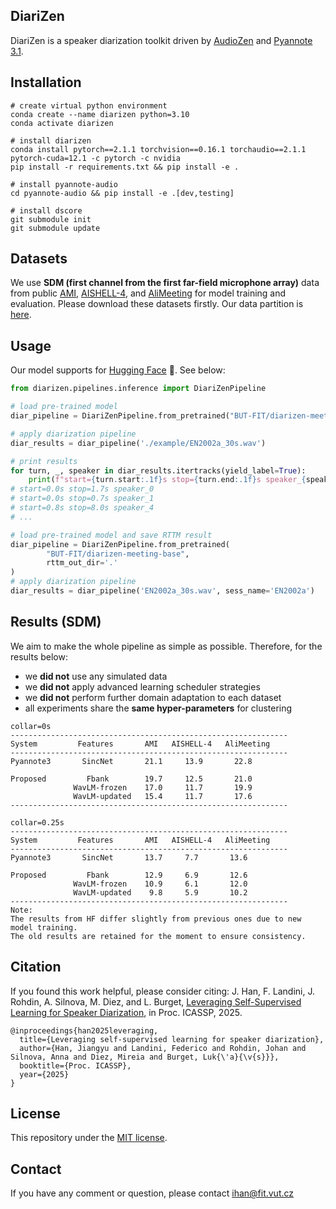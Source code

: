 ## DiariZen
DiariZen is a speaker diarization toolkit driven by [AudioZen](https://github.com/haoxiangsnr/spiking-fullsubnet) and [Pyannote 3.1](https://huggingface.co/pyannote/speaker-diarization-3.1). 


## Installation
```
# create virtual python environment
conda create --name diarizen python=3.10
conda activate diarizen

# install diarizen 
conda install pytorch==2.1.1 torchvision==0.16.1 torchaudio==2.1.1 pytorch-cuda=12.1 -c pytorch -c nvidia
pip install -r requirements.txt && pip install -e .

# install pyannote-audio
cd pyannote-audio && pip install -e .[dev,testing]

# install dscore
git submodule init
git submodule update
```

## Datasets
We use **SDM (first channel from the first far-field microphone array)** data from public [AMI](https://github.com/pyannote/AMI-diarization-setup/tree/main/pyannote), [AISHELL-4](https://www.openslr.org/111/), and [AliMeeting](https://openslr.org/119/) for model training and evaluation. Please download these datasets firstly. Our data partition is [here](https://github.com/BUTSpeechFIT/DiariZen/tree/main/recipes/diar_ssl/data/AMI_AliMeeting_AISHELL4).

## Usage
Our model supports for [Hugging Face](https://huggingface.co/BUT-FIT/diarizen-meeting-base) 🤗. See below: 
```python
from diarizen.pipelines.inference import DiariZenPipeline

# load pre-trained model
diar_pipeline = DiariZenPipeline.from_pretrained("BUT-FIT/diarizen-meeting-base")

# apply diarization pipeline
diar_results = diar_pipeline('./example/EN2002a_30s.wav')

# print results
for turn, _, speaker in diar_results.itertracks(yield_label=True):
    print(f"start={turn.start:.1f}s stop={turn.end:.1f}s speaker_{speaker}")
# start=0.0s stop=1.7s speaker_0
# start=0.0s stop=0.7s speaker_1
# start=0.8s stop=8.0s speaker_4
# ...

# load pre-trained model and save RTTM result
diar_pipeline = DiariZenPipeline.from_pretrained(
        "BUT-FIT/diarizen-meeting-base",
        rttm_out_dir='.'
)
# apply diarization pipeline
diar_results = diar_pipeline('EN2002a_30s.wav', sess_name='EN2002a')
```


## Results (SDM)
We aim to make the whole pipeline as simple as possible. Therefore, for the results below: 
- we **did not** use any simulated data
- we **did not** apply advanced learning scheduler strategies
- we **did not** perform further domain adaptation to each dataset 
- all experiments share the **same hyper-parameters** for clustering
``` 
collar=0s                           
--------------------------------------------------------------
System         Features       AMI   AISHELL-4   AliMeeting         
--------------------------------------------------------------
Pyannote3       SincNet       21.1     13.9       22.8

Proposed         Fbank        19.7     12.5       21.0
              WavLM-frozen    17.0     11.7       19.9
              WavLM-updated   15.4     11.7       17.6
--------------------------------------------------------------

collar=0.25s 
--------------------------------------------------------------
System         Features       AMI   AISHELL-4   AliMeeting         
--------------------------------------------------------------
Pyannote3       SincNet       13.7     7.7       13.6

Proposed         Fbank        12.9     6.9       12.6
              WavLM-frozen    10.9     6.1       12.0
              WavLM-updated    9.8     5.9       10.2
--------------------------------------------------------------
Note:
The results from HF differ slightly from previous ones due to new model training.
The old results are retained for the moment to ensure consistency.
```

## Citation
If you found this work helpful, please consider citing:
J. Han, F. Landini, J. Rohdin, A. Silnova, M. Diez, and L. Burget, [Leveraging Self-Supervised Learning for Speaker Diarization](https://arxiv.org/pdf/2409.09408), in Proc. ICASSP, 2025.
```
@inproceedings{han2025leveraging,
  title={Leveraging self-supervised learning for speaker diarization},
  author={Han, Jiangyu and Landini, Federico and Rohdin, Johan and Silnova, Anna and Diez, Mireia and Burget, Luk{\'a}{\v{s}}},
  booktitle={Proc. ICASSP},
  year={2025}
}

```


## License
This repository under the [MIT license](https://github.com/BUTSpeechFIT/DiariZen/blob/main/LICENSE).

## Contact
If you have any comment or question, please contact ihan@fit.vut.cz
